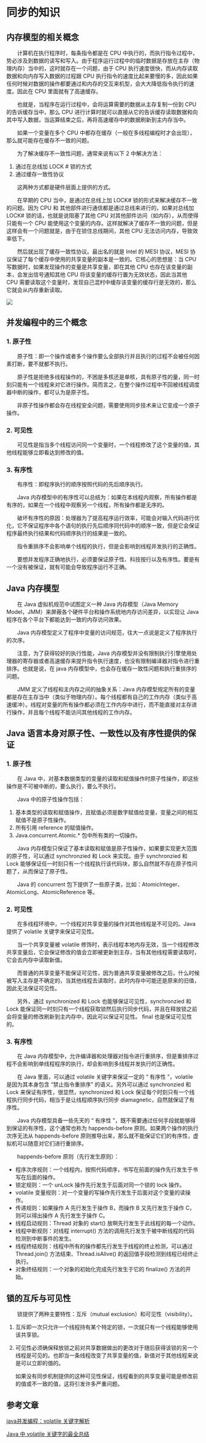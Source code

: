 # 同步的知识

## 内存模型的相关概念

　　计算机在执行程序时，每条指令都是在 CPU 中执行的，而执行指令过程中，势必涉及到数据的读写和写入。由于程序运行过程中的临时数据是存放在主存（物理内存）当中的，这时就存在一个问题，由于 CPU 执行速度很快，而从内存读取数据和向内存写入数据的过程跟 CPU 执行指令的速度比起来要慢的多，因此如果任何时候对数据的操作都要通过和内存的交互来机型，会大大降低指令执行的速度。因此在 CPU 里面就有了高速缓存。

　　也就是，当程序在运行过程中，会将运算需要的数据从主存复制一份到 CPU 的告诉缓存当中，那么 CPU 进行计算时就可以直接从它的告诉缓存读取数据和向其中写入数据，当运算结束之后，再将高速缓存中的数据刷新到主内存当中。

　　如果一个变量在多个 CPU 中都存在缓存（一般在多线程编程时才会出现），那么就可能存在缓存不一致的问题。

　　为了解决缓存不一致性问题，通常来说有以下 2 中解决方法：

1. 通过在总线加 LOCK # 锁的方式
2. 通过缓存一致性协议

　　这两种方式都是硬件层面上提供的方式。

　　在早期的 CPU 当中，是通过在总线上加 LOCK# 锁的形式来解决缓存不一致的问题。因为 CPU 和 其他部件进行通信都是通过总线来进行的，如果对总线加 LOCK# 锁的话，也就是说阻塞了其他 CPU 对其他部件访问（如内存），从而使得只能有一个 CPU 能使用这个变量的内存。这样就解决了缓存不一致的问题，但是这样会有一个问题就是，由于在锁住总线期间，其他 CPU 无法访问内存，导致效率低下。

　　然后就出现了缓存一致性协议。最出名的就是 Intel 的 MESI 协议，MESI 协议保证了每个缓存中使用的共享变量的副本是一致的。它核心的思想是：当 CPU 写数据时，如果发现操作的变量是共享变量，即在其他 CPU 也存在该变量的副本，会发出信号通知其他 CPU 将该变量的缓存行置为无效状态，因此当其他 CPU 需要读取这个变量时，发现自己混村中缓存该变量的缓存行是无效的，那么它就会从内存重新读取。

![](image/内存模型.jpg)

## 并发编程中的三个概念

### 1. 原子性

　　原子性：即一个操作或者多个操作要么全部执行并且执行的过程不会被任何因素打断，要不就都不执行。

　　原子性是拒绝多线程操作的，不困是多核还是单核，具有原子性的量，同一时刻只能有一个线程来对它进行操作。简而言之，在整个操作过程中不回被线程调度器中断的操作，都可认为是原子性。

　　非原子性操作都会存在线程安全问题，需要使用同步技术来让它变成一个原子操作。

### 2. 可见性

　　可见性是指当多个线程访问同一个变量时，一个线程修改了这个变量的值，其他线程能够立即看达到修改的值。

### 3. 有序性

　　有序性：即程序执行的顺序按照代码的先后顺序执行。

　　Java 内存模型中的有序性可以总结为：如果在本线程内观察，所有操作都是有序的，如果在一个线程中观察另一个线程，所有操作都是无序的。

　　破坏有序性的原因：处理器为了提高程序运行效率，可能会对输入代码进行优化，它不保证程序中各个语句的执行先后顺序同代码中的顺序一致，但是它会保证程序最终执行结果和代码顺序执行的结果是一致的。

　　指令重排序不会影响单个线程的执行，但是会影响到线程并发执行的正确性。

　　要想并发程序正确地执行，必须要保证原子性、科技按行以及有序性。要是有一个没有被保证，就有可能会导致程序运行不正确。

## Java 内存模型

　　在 Java 虚拟机规范中试图定义一种 Java 内存模型（Java Memory Model，JMM）来屏蔽各个硬件平台和操作系统地内存访问差异，以实现让 Java 程序在各个平台下都能达到一致的内存访问效果。

　　Java 内存模型定义了程序中变量的访问规范，往大一点说是定义了程序执行的次序。

　　注意，为了获得较好的执行性能，Java 内存模型并没有限制执行引擎使用处理器的寄存器或者高速缓存来提升指令执行速度，也没有限制编译器对指令进行重排序。也就是说，在 java 内存模型中，也会存在缓存一致性问题和执行重排序的问题。

　　JMM 定义了线程和主内存之间的抽象关系：Java 内存模型规定所有的变量都是存在主存当中（类似于物理内存）。每个线程都有自己的工作内存（类似于高速缓冲）。线程对变量的所有操作都必须在工作内存中进行，而不能直接对主存进行操作，并且每个线程不能访问其他线程的工作内存。

## Java 语言本身对原子性、一致性以及有序性提供的保证

### 1. 原子性

　　在 Java 中，对基本数据类型的变量的读取和赋值操作时原子性操作，即这些操作是不可被中断的，要么执行，要么不执行。

　　Java 中的原子性操作包括：

1. 基本类型的读取和赋值操作，且赋值必须是数字赋值给变量，变量之间的相互赋值不是原子性操作。
2. 所有引用 reference 的赋值操作。
3. Java.concurrent.Atomic.* 包中所有类的一切操作。

　　Java 内存模型只保证了基本读取和赋值是原子性操作，如果要实现更大范围的原子性，可以通过 synchronzied 和 Lock 来实现。由于 synchronzied 和 Lock 能够保证任一时刻只有一个线程执行该代码块，那么自然就不存在原子性问题了，从而保证了原子性。 

　　Java 的 concurrent 包下提供了一些原子类，比如：AtomicInteger、AtomicLong、AtomicReference 等。

### 2. 可见性

　　在多线程环境中，一个线程对共享变量的操作对其他线程是不可见的。Java 提供了 volatile 关键字来保证可见性。

　　当一个共享变量被 volatile 修饰时，表示线程本地内存无效，当一个线程修改共享变量后，它会保证修改的值会立即被更新到主存，当有其他线程需要读取时，它会去内存中读取新值。

　　而普通的共享变量不能保证可见性，因为普通共享变量被修改之后，什么时候被写入主存是不确定的，当其他线程去读取时，此时内存中可能还是原来的旧值，因此无法保证可见性。

　　另外，通过 synchronized 和 Lock 也能够保证可见性，synchronzied 和 Lock 能保证同一时刻只有一个线程获取锁然后执行同步代码，并且在释放锁之前会将变量的修改刷新到主内存中，因此可以保证可见性。 final 也是保证可见性的。

### 3. 有序性

 　　在 Java 内存模型中，允许编译器和处理器对指令进行重排序，但是重排序过程不会影响到单线程程序的执行，却会影响到多线程并发执行的正确性。

　　在 Java 里面，可以通过 volatile 关键字来保证一定的 “ 有序性 ”，volatile 是因为其本身包含 “禁止指令重排序” 的语义。另外可以通过 synchronzied 和 Lock 来保证有序性，很显然，synchronized 和 Lock 保证每个时刻只有一个线程执行同步代码，相当于是让线程顺序执行同步 diamagnetic，自然就保证了有序性。

　　Java 内存模型具备一些先天的 “ 有序性 ”，既不需要通过任何手段就能够得到保证的有序性，这个通常也称为 happends-before 原则。如果两个操作的执行次序无法从 happends-before 原则推导出来，那么就不能保证它们的有序性，虚拟机可以随意对它们进行重排序。

　　happends-before 原则（先行发生原则）：

* 程序次序规则：一个线程内，按照代码顺序，书写在前面的操作先行发生于书写在后面的操作。
* 锁定规则：一个 unLock 操作先行发生于后面对同一个锁的 lock 操作。
* volatile 变量规则：对一个变量的写操作先行发生于后面对这个变量的读操作。
* 传递规则：如果操作 A 先行发生于操作 B，而操作 B 又先行发生于操作 C，则可以得出操作 A 先行发生于操作 C。
* 线程启动规则：Thread 对象的 start() 放啊先行发生于此线程的每一个动作。
* 线程中断规则：对线程 interrupt() 方法的调用先行发生于被中断线程的代码检测到中断事件的发生。
* 线程终结规则：线程中所有的操作都先行发生于线程的终止检测，可以通过 Thread.join() 方法结束、Thread.isAlive() 的返回值手段检测到线程已经终止执行。
* 对象终结规则：一个对象的初始化完成先行发生于它的 finalize() 方法的开始。

## 锁的互斥与可见性

　　锁提供了两种主要特性：互斥（mutual exclusion）和可见性（visibility）。

1. 互斥即一次只允许一个线程持有某个特定的锁，一次就只有一个线程能够使用该共享锁。

2. 可见性必须确保释放锁之前对共享数据做出的更改对于随后获得该锁的另一个线程是可见的。也即当一条线程改变了共享变量的值，新值对于其他线程来说是可以立即的值的。

   如果没有同步机制提供的这种可见性保证，线程看到的共享变量可能是修改前的值或不一致的值，这将引发许多严重问题。





## 参考文章

[java并发编程：volatile 关键字解析](https://www.cnblogs.com/dolphin0520/p/3920373.html)

[Java 中 volatile 关键字的最全总结](https://blog.csdn.net/u012723673/article/details/80682208)